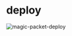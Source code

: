 # deploy

![magic-packet-deploy](https://user-images.githubusercontent.com/3421544/154707171-8992bea2-07e5-4147-a3c9-f94b82abc730.gif)
